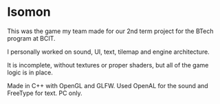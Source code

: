 # Isomon

This was the game my team made for our 2nd term project for the BTech program at BCIT.

I personally worked on sound, UI, text, tilemap and engine architecture.

It is incomplete, without textures or proper shaders, but all of the game logic is in place.

Made in C++ with OpenGL and GLFW. Used OpenAL for the sound and FreeType for text. PC only.
